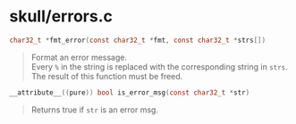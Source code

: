 # skull/errors.c

```c
char32_t *fmt_error(const char32_t *fmt, const char32_t *strs[])
```

> Format an error message.
> \
> Every `%` in the string is replaced with the corresponding string in `strs`.
> \
> The result of this function must be freed.

```c
__attribute__((pure)) bool is_error_msg(const char32_t *str)
```

> Returns true if `str` is an error msg.

